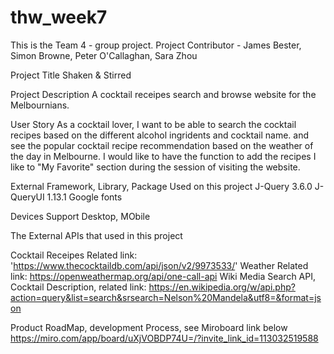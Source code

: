 # thw_week7

This is the Team 4 - group project.
Project Contributor - James Bester, Simon Browne, Peter O'Callaghan, Sara Zhou

Project Title
Shaken & Stirred

Project Description
A cocktail receipes search and browse website for the Melbournians.

User Story
As a cocktail lover, I want to be able to search the cocktail recipes based on the different alcohol ingridents and cocktail name.
and see the popular cocktail recipe recommendation based on the weather of the day in Melbourne.
I would like to have the function to add the recipes I like to "My Favorite" section during the session of visiting the website.

External Framework, Library, Package Used on this project
J-Query 3.6.0
J-QueryUI 1.13.1
Google fonts

Devices Support
Desktop, MObile

The External APIs that used in this project

Cocktail Receipes Related link: 'https://www.thecocktaildb.com/api/json/v2/9973533/'
Weather Related link:  https://openweathermap.org/api/one-call-api
Wiki Media Search API, Cocktail Description, related link: https://en.wikipedia.org/w/api.php?action=query&list=search&srsearch=Nelson%20Mandela&utf8=&format=json


Product RoadMap, development Process, see Miroboard link below
https://miro.com/app/board/uXjVOBDP74U=/?invite_link_id=113032519588